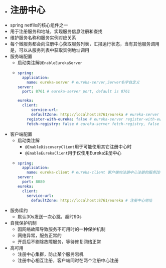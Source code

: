 - # 注册中心
- spring netfilx的核心组件之一
- 用于注册服务和地址，实现服务信息注册和查找
- 维护服务名称和服务实例对应关系
- 每个微服务都会向注册中心获取服务列表，汇报运行状态，当有其他服务调用是，可以从服务列表中获取实例地址调用
- 服务端配置
	- 启动类注解`@EnableEurekaServer`
	- ```yaml
	  spring:
	    application:
	      name: eureka-server # eureka-server,Server名字自定义
	  server:
	    port: 8761 # eureka-server port, default is 8761
	  
	  eureka:
	    client:
	    	service-url:
	        defaultZone: http://localhost:8761/eureka # eureka-server default zone 向Eureka Server注册时,注册中心地址
	      register-with-eureka: false # eureka-server register-with-eureka, false 不向注册中心注册
	      fetch-registry: false # eureka-server fetch-registry, false 是否获取注册信息
	  ```
- 客户端配置
	- 启动类注解
		- `@EnableDiscoveryClient`用于可能使用其它注册中心时
		- `@EnableEurekaClient`用于仅使用Eureka注册中心
	- ```yaml
	  spring:
	    application:
	      name: eureka-client # eureka-client 客户端向注册中心注册的服务ID
	  server:
	    port: 8080
	  eureka:
	    client:
	      service-url:
	        defaultZone: http://localhost:8761/eureka # 注册中心地址
	  ```
- 服务续约
	- 默认30s发送一次心跳，超时90s
- 自我保护机制
	- 因网络故障导致服务不可用时的一种保护机制
	- 网络异常，服务正常的
	- 开启后不剔除故障服务，等待修复网络正常
- 高可用
	- 注册中心集群，防止某个服务宕机
	- 注册中心相互注册，客户端同时在两个注册中心注册